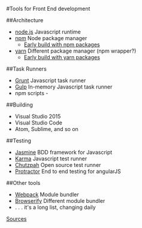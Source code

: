 #Tools for Front End development

##Architecture
  * [node.js](https://nodejs.org/en/) Javascript runtime
  * [npm](https://www.npmjs.com/) Node package manager
	* [Early build with npm packages](npm_packages.png)
  * [yarn](https://yarnpkg.com/en/) Different package manager (npm wrapper?)
	* [Early build with yarn packages](yarn_packages.png)
  
##Task Runners
  * [Grunt](https://gruntjs.com/) Javascript task runner
  * [Gulp](http://gulpjs.com/) In-memory Javascript task runner
  * npm scripts - 
  
##Building
  * Visual Studio 2015
  * Visual Studio Code
  * Atom, Sublime, and so on
  
##Testing
  * [Jasmine](https://jasmine.github.io/) BDD framework for Javascript
  * [Karma](https://karma-runner.github.io/) Javascript test runner
  * [Chutzpah](https://github.com/mmanela/chutzpah) Open source test runner
  * [Protractor](http://www.protractortest.org/#/) End to end testing for angularJS

##Other tools
* [Webpack](https://webpack.js.org/) Module bundler
* [Browserify](http://browserify.org/) Different module bundler
* . . . it's a long list, changing daily

[Sources](6.0_sources.md)
